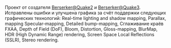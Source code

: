 Проект от создателя [Berserker@Quake2](/games/Quake_2/BerserkerQuake2/) и [Berserker@Quake3](/games/Quake_3/BerserkerQuake3/). Исправлены ошибки и улучшена графика за счёт поддержки следующих графических технологий: Real-time lighting and shadow mapping, Parallax, mapping Specular-mapping, Detailed bump-mapping, Сглаживание краёв FXAA, Depth of Field (DoF), Bloom, Distortion, Gloss-mapping, BlurMap, HDR (High Dynamic Range) rendering, Screen Space Local Reflections (SSLR), Stereo rendering.